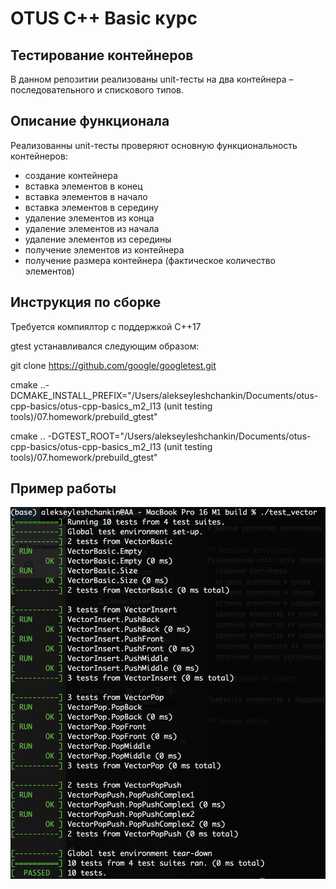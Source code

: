 # OTUS C++ Basic курс

## Тестирование контейнеров

В данном репозитии реализованы unit-тесты на два контейнера – последовательного и спискового типов.

## Описание функционала
Реализованны unit-тесты проверяют основную функциональность контейнеров: 
- создание контейнера
- вставка элементов в конец
- вставка элементов в начало
- вставка элементов в середину
- удаление элементов из конца
- удаление элементов из начала
- удаление элементов из середины
- получение элементов из контейнера
- получение размера контейнера (фактическое количество элементов)

## Инструкция по сборке

Требуется компиялтор с поддержкой C++17

gtest устанавливался следующим образом:

git clone https://github.com/google/googletest.git

cmake ..-DCMAKE_INSTALL_PREFIX="/Users/alekseyleshchankin/Documents/otus-cpp-basics/otus-cpp-basics_m2_l13 (unit testing tools)/07.homework/prebuild_gtest"

cmake .. -DGTEST_ROOT="/Users/alekseyleshchankin/Documents/otus-cpp-basics/otus-cpp-basics_m2_l13 (unit testing tools)/07.homework/prebuild_gtest"

## Пример работы
![](src/Picture1.png)
